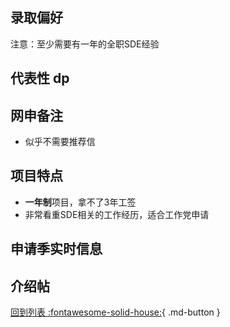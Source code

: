 ## 录取偏好

注意：至少需要有一年的全职SDE经验

## 代表性 dp

## 网申备注

- 似乎不需要推荐信

## 项目特点

- **一年制**项目，拿不了3年工签
- 非常看重SDE相关的工作经历，适合工作党申请

## 申请季实时信息

## 介绍帖

[回到列表 :fontawesome-solid-house:](grade.md){ .md-button }
